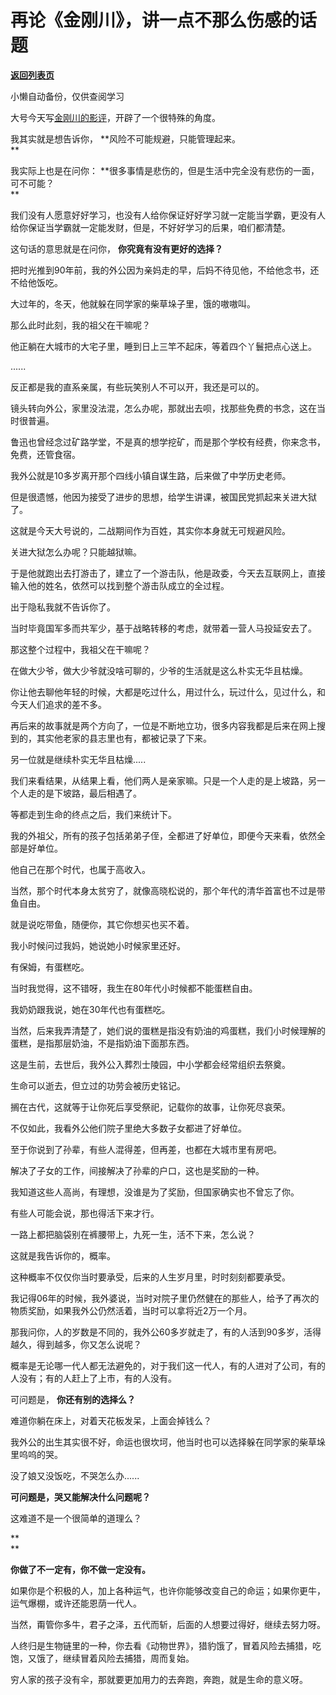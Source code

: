 # 再论《金刚川》，讲一点不那么伤感的话题

[**返回列表页**](/gzh/记忆承载3)

小懒自动备份，仅供查阅学习

大号今天写[金刚川的影评](https://mp.weixin.qq.com/s?__biz=MzU0MjYwNDU2Mw==&mid=2247493188&idx=2&sn=2bab40fffe99e2f98e4db18533d17e11&chksm=fb1a8a38cc6d032ee01fb542611e784719938b7da2588c96204e78d58e9d8c41f4421ef06b35&token=1937661047&lang=zh_CN&scene=21#wechat_redirect)，开辟了一个很特殊的角度。  

  

我其实就是想告诉你， **风险不可能规避，只能管理起来。  
**

  

我实际上也是在问你： **很多事情是悲伤的，但是生活中完全没有悲伤的一面，可不可能？  
**

  

我们没有人愿意好好学习，也没有人给你保证好好学习就一定能当学霸，更没有人给你保证当学霸就一定能发财，但是，不好好学习的后果，咱们都清楚。  

  

这句话的意思就是在问你， **你究竟有没有更好的选择？**  

  

把时光推到90年前，我的外公因为亲妈走的早，后妈不待见他，不给他念书，还不给他饭吃。  

  

大过年的，冬天，他就躲在同学家的柴草垛子里，饿的嗷嗷叫。  

  

那么此时此刻，我的祖父在干嘛呢？  

  

他正躺在大城市的大宅子里，睡到日上三竿不起床，等着四个丫鬟把点心送上。

  

......  

  

反正都是我的直系亲属，有些玩笑别人不可以开，我还是可以的。

  

镜头转向外公，家里没法混，怎么办呢，那就出去呗，找那些免费的书念，这在当时很普遍。

  

鲁迅也曾经念过矿路学堂，不是真的想学挖矿，而是那个学校有经费，你来念书，免费，还管食宿。  

  

我外公就是10多岁离开那个四线小镇自谋生路，后来做了中学历史老师。

  

但是很遗憾，他因为接受了进步的思想，给学生讲课，被国民党抓起来关进大狱了。  

  

这就是今天大号说的，二战期间作为百姓，其实你本身就无可规避风险。  

  

关进大狱怎么办呢？只能越狱嘛。  

  

于是他就跑出去打游击了，建立了一个游击队，他是政委，今天去互联网上，直接输入他的姓名，依然可以找到整个游击队成立的全过程。

  

出于隐私我就不告诉你了。  

  

当时毕竟国军多而共军少，基于战略转移的考虑，就带着一营人马投延安去了。  

  

那这整个过程中，我祖父在干嘛呢？  

  

在做大少爷，做大少爷就没啥可聊的，少爷的生活就是这么朴实无华且枯燥。

  

你让他去聊他年轻的时候，大都是吃过什么，用过什么，玩过什么，见过什么，和今天人们追求的差不多。  

  

再后来的故事就是两个方向了，一位是不断地立功，很多内容我都是后来在网上搜到的，其实他老家的县志里也有，都被记录了下来。  

  

另一位就是继续朴实无华且枯燥.....

  

我们来看结果，从结果上看，他们两人是亲家嘛。只是一个人走的是上坡路，另一个人走的是下坡路，最后相遇了。

  

等都走到生命的终点之后，我们来统计下。

  

我的外祖父，所有的孩子包括弟弟子侄，全都进了好单位，即便今天来看，依然全部是好单位。

  

他自己在那个时代，也属于高收入。  

  

当然，那个时代本身太贫穷了，就像高晓松说的，那个年代的清华首富也不过是带鱼自由。

  

就是说吃带鱼，随便你，其它你想买也买不着。

  

我小时候问过我妈，她说她小时候家里还好。  

  

有保姆，有蛋糕吃。  

  

当时我觉得，这不错呀，我生在80年代小时候都不能蛋糕自由。

  

我奶奶跟我说，她在30年代也有蛋糕吃。  

  

当然，后来我弄清楚了，她们说的蛋糕是指没有奶油的鸡蛋糕，我们小时候理解的蛋糕，是指那层奶油，不是指奶油下面那东西。

  

这是生前，去世后，我外公入葬烈士陵园，中小学都会经常组织去祭奠。

  

生命可以逝去，但立过的功劳会被历史铭记。

  

搁在古代，这就等于让你死后享受祭祀，记载你的故事，让你死尽哀荣。

  

不仅如此，我看外公他们院子里绝大多数子女都进了好单位。

  

至于你说到了孙辈，有些人混得差，但再差，也都在大城市里有房吧。

  

解决了子女的工作，间接解决了孙辈的户口，这也是奖励的一种。

  

我知道这些人高尚，有理想，没谁是为了奖励，但国家确实也不曾忘了你。

  

有些人可能会说，那也得活下来才行。

  

一路上都把脑袋别在裤腰带上，九死一生，活不下来，怎么说？  

  

这就是我告诉你的，概率。  

  

这种概率不仅仅你当时要承受，后来的人生岁月里，时时刻刻都要承受。

  

我记得06年的时候，我外婆说，当时对院子里仍然健在的那些人，给予了再次的物质奖励，如果我外公仍然活着，当时可以拿将近2万一个月。  

  

那我问你，人的岁数是不同的，我外公60多岁就走了，有的人活到90多岁，活得越久，得到越多，你又怎么说呢？  

  

概率是无论哪一代人都无法避免的，对于我们这一代人，有的人进对了公司，有的人没有；有的人赶上了上市，有的人没有。  

  

可问题是， **你还有别的选择么？**

  

难道你躺在床上，对着天花板发呆，上面会掉钱么？

  

我外公的出生其实很不好，命运也很坎坷，他当时也可以选择躲在同学家的柴草垛里呜呜的哭。

  

没了娘又没饭吃，不哭怎么办......

  

 **可问题是，哭又能解决什么问题呢？**

  

这难道不是一个很简单的道理么？

 **  
**

 **你做了不一定有，你不做一定没有。**  

  

如果你是个积极的人，加上各种运气，也许你能够改变自己的命运；如果你更牛，运气爆棚，或许还能恩荫一代人。  

  

当然，甭管你多牛，君子之泽，五代而斩，后面的人想要过得好，继续去努力呀。

  

人终归是生物链里的一种，你去看《动物世界》，猎豹饿了，冒着风险去捕猎，吃饱，又饿了，继续冒着风险去捕猎，周而复始。

  

穷人家的孩子没有伞，那就要更加用力的去奔跑，奔跑，就是生命的意义呀。

